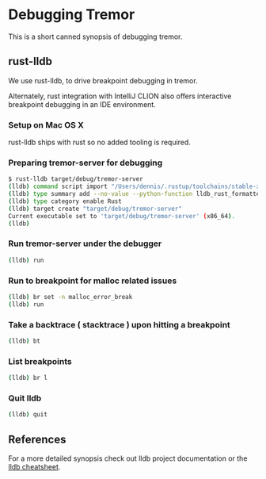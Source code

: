 # Debugging Tremor

This is a short canned synopsis of debugging tremor.

## rust-lldb

We use rust-lldb, to drive breakpoint debugging in tremor.

Alternately, rust integration with IntelliJ CLION also offers interactive
breakpoint debugging in an IDE environment.

### Setup on Mac OS X

rust-lldb ships with rust so no added tooling is required.

### Preparing tremor-server for debugging

```bash
$ rust-lldb target/debug/tremor-server
(lldb) command script import "/Users/dennis/.rustup/toolchains/stable-x86_64-apple-darwin/lib/rustlib/etc/lldb_rust_formatters.py"
(lldb) type summary add --no-value --python-function lldb_rust_formatters.print_val -x ".*" --category Rust
(lldb) type category enable Rust
(lldb) target create "target/debug/tremor-server"
Current executable set to 'target/debug/tremor-server' (x86_64).
(lldb)
```

### Run tremor-server under the debugger

```bash
(lldb) run
```

### Run to breakpoint for malloc related issues

```bash
(lldb) br set -n malloc_error_break
(lldb) run
````

### Take a backtrace ( stacktrace ) upon hitting a breakpoint

```bash
(lldb) bt
```

### List breakpoints

```bash
(lldb) br l
```

### Quit lldb

```bash
(lldb) quit
```

## References

For a more detailed synopsis check out lldb project documentation or the [lldb cheatsheet](https://www.nesono.com/sites/default/files/lldb%20cheat%20sheet.pdf).

